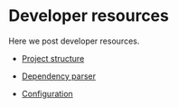 # Developer resources

Here we post developer resources.

- [Project structure](file-structure)

- [Dependency parser](./dependency_parser)

- [Configuration](./configuration)

